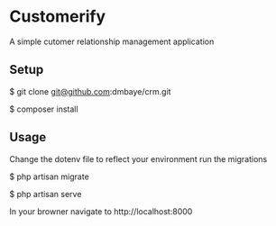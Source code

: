 # Customerify
A simple cutomer relationship management application

## Setup
$ git clone git@github.com:dmbaye/crm.git

$ composer install 

## Usage
Change the dotenv file to reflect your environment run the migrations

$ php artisan migrate

$ php artisan serve

In your browner navigate to http://localhost:8000
